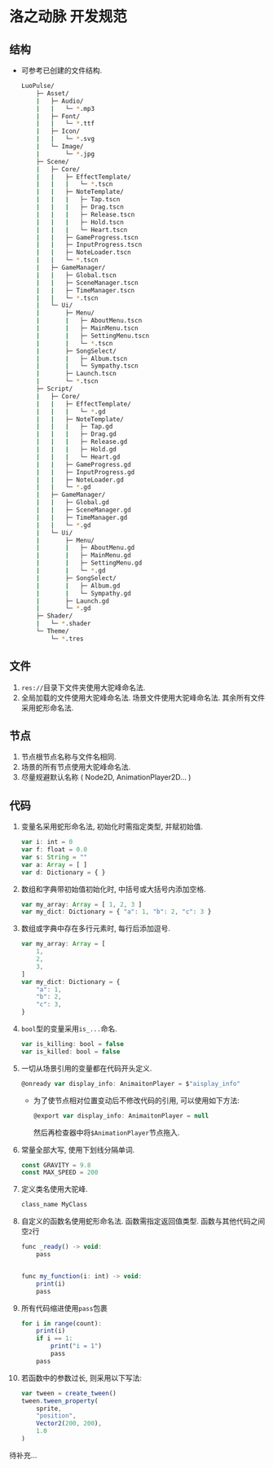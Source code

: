 

# 洛之动脉 开发规范

## 结构

- 可参考已创建的文件结构.

    ```bash
    LuoPulse/
    	├─ Asset/
    	|	├─ Audio/
    	|	|	└─ *.mp3
    	|	├─ Font/
    	|	|	└─ *.ttf
    	|	├─ Icon/
    	|	|	└─ *.svg
    	|	└─ Image/
    	|		└─ *.jpg
    	├─ Scene/
    	|	├─ Core/
    	|	|	├─ EffectTemplate/
    	|	|	|	└─ *.tscn
    	|	|	├─ NoteTemplate/
    	|	|	|	├─ Tap.tscn
    	|	|	|	├─ Drag.tscn
    	|	|	|	├─ Release.tscn
    	|	|	|	├─ Hold.tscn
    	|	|	|	└─ Heart.tscn
    	|	|	├─ GameProgress.tscn
    	|	|	├─ InputProgress.tscn
    	|	|	├─ NoteLoader.tscn
    	|	|	└─ *.tscn
    	|	├─ GameManager/
    	|	|	├─ Global.tscn
    	|	|	├─ SceneManager.tscn
    	|	|	├─ TimeManager.tscn
    	|	|	└─ *.tscn
    	|	└─ Ui/
    	|		├─ Menu/
    	|		|	├─ AboutMenu.tscn
    	|		|	├─ MainMenu.tscn
    	|		|	├─ SettingMenu.tscn
    	|		|	└─ *.tscn
    	|		├─ SongSelect/
    	|		|	├─ Album.tscn
    	|		|	└─ Sympathy.tscn
    	|		├─ Launch.tscn
    	|		└─ *.tscn
    	├─ Script/
    	|	├─ Core/
    	|	|	├─ EffectTemplate/
    	|	|	|	└─ *.gd
    	|	|	├─ NoteTemplate/
    	|	|	|	├─ Tap.gd
    	|	|	|	├─ Drag.gd
    	|	|	|	├─ Release.gd
    	|	|	|	├─ Hold.gd
    	|	|	|	└─ Heart.gd
    	|	|	├─ GameProgress.gd
    	|	|	├─ InputProgress.gd
    	|	|	├─ NoteLoader.gd
    	|	|	└─ *.gd
    	|	├─ GameManager/
    	|	|	├─ Global.gd
    	|	|	├─ SceneManager.gd
    	|	|	├─ TimeManager.gd
    	|	|	└─ *.gd
    	|	└─ Ui/
    	|		├─ Menu/
    	|		|	├─ AboutMenu.gd
    	|		|	├─ MainMenu.gd
    	|		|	├─ SettingMenu.gd
    	|		|	└─ *.gd
    	|		├─ SongSelect/
    	|		|	├─ Album.gd
    	|		|	└─ Sympathy.gd
    	|		├─ Launch.gd
    	|		└─ *.gd
    	├─ Shader/
    	|	└─ *.shader
    	└─ Theme/
    		└─ *.tres
    ```
    
    

## 文件

1. `res://`目录下文件夹使用大驼峰命名法.
2. 全局加载的文件使用大驼峰命名法. 场景文件使用大驼峰命名法. 其余所有文件采用蛇形命名法.

## 节点

1. 节点根节点名称与文件名相同.
1. 场景的所有节点使用大驼峰命名法.
2. 尽量规避默认名称 ( Node2D, AnimationPlayer2D... )

## 代码

1. 变量名采用蛇形命名法, 初始化时需指定类型, 并赋初始值. 

    ```javascript
    var i: int = 0
    var f: float = 0.0
    var s: String = ""
    var a: Array = [ ]
    var d: Dictionary = { }
    ```
    
    
    
2. 数组和字典带初始值初始化时, 中括号或大括号内添加空格.

    ``` javascript
    var my_array: Array = [ 1, 2, 3 ]
    var my_dict: Dictionary = { "a": 1, "b": 2, "c": 3 }
    ```
    
    
    
3. 数组或字典中存在多行元素时, 每行后添加逗号.

    ```javascript
    var my_array: Array = [
        1,
        2,
        3,
    ]
    var my_dict: Dictionary = {
        "a": 1,
        "b": 2,
        "c": 3,
    }
    ```

    

2. `bool`型的变量采用`is_...`命名. 

    ```javascript
    var is_killing: bool = false
    var is_killed: bool = false
    ```
    
    
    
3. 一切从场景引用的变量都在代码开头定义. 

    ```javascript
    @onready var display_info: AnimaitonPlayer = $"aisplay_info"
    ```

	
	
	- 为了使节点相对位置变动后不修改代码的引用, 可以使用如下方法: 
	
	    ```javascript
	    @export var display_info: AnimaitonPlayer = null
	    ```
	
	    然后再检查器中将`$AnimationPlayer`节点拖入.



4. 常量全部大写, 使用下划线分隔单词.

    ```javascript
    const GRAVITY = 9.8
    const MAX_SPEED = 200
    ```

    


5. 定义类名使用大驼峰.

    ```javascript
    class_name MyClass
    ```

    

6. 自定义的函数名使用蛇形命名法. 函数需指定返回值类型. 函数与其他代码之间空`2`行

    ```javascript
    func _ready() -> void:
    	pass
    
    
    func my_function(i: int) -> void:
    	print(i)
    	pass
    ```

    

6. 所有代码缩进使用`pass`包裹

    ```javascript
    for i in range(count):
    	print(i)
    	if i == 1:
    		print("i = 1")
    		pass
    	pass
    ```

    

7. 若函数中的参数过长, 则采用以下写法: 

	```javascript
	var tween = create_tween()
	tween.tween_property(
    	sprite, 
    	"position", 
    	Vector2(200, 200), 
    	1.0
	)
	```



待补充...
